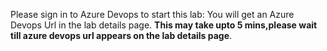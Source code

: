 Please sign in to Azure Devops to start this lab: You will get an Azure Devops Url in the lab details page.
**This may take upto 5 mins,please wait till azure devops url appears on the lab details page**.
